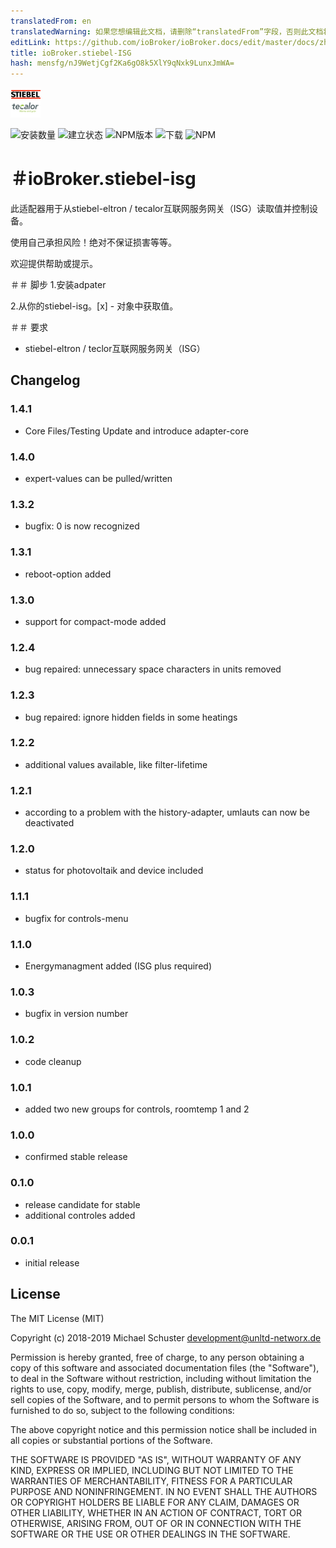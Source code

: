 ```yaml
---
translatedFrom: en
translatedWarning: 如果您想编辑此文档，请删除“translatedFrom”字段，否则此文档将再次自动翻译
editLink: https://github.com/ioBroker/ioBroker.docs/edit/master/docs/zh-cn/adapterref/iobroker.stiebel-isg/README.md
title: ioBroker.stiebel-ISG
hash: mensfg/nJ9WetjCgf2Ka6gO8k5XlY9qNxk9LunxJmWA=
---
```

![商标](../../../en/adapterref/iobroker.stiebel-isg/admin/stiebel-isg.png)

![安装数量](http://iobroker.live/badges/stiebel-isg-stable.svg)
![建立状态](https://api.travis-ci.org/unltdnetworx/ioBroker.stiebel-isg.svg?branch=master)
![NPM版本](https://img.shields.io/npm/v/iobroker.stiebel-isg.svg)
![下载](https://img.shields.io/npm/dm/iobroker.stiebel-isg.svg)
![NPM](https://nodei.co/npm/iobroker.stiebel-isg.png?downloads=true)

＃ioBroker.stiebel-isg
=================

此适配器用于从stiebel-eltron / tecalor互联网服务网关（ISG）读取值并控制设备。

使用自己承担风险！绝对不保证损害等等。

欢迎提供帮助或提示。

＃＃ 脚步
1.安装adpater

2.从你的stiebel-isg。[x]  - 对象中获取值。

＃＃ 要求
* stiebel-eltron / teclor互联网服务网关（ISG）

## Changelog
### 1.4.1
* Core Files/Testing Update and introduce adapter-core

### 1.4.0
* expert-values can be pulled/written

### 1.3.2
* bugfix: 0 is now recognized

### 1.3.1
* reboot-option added

### 1.3.0
* support for compact-mode added

### 1.2.4
* bug repaired: unnecessary space characters in units removed 

### 1.2.3
* bug repaired: ignore hidden fields in some heatings

### 1.2.2
* additional values available, like filter-lifetime

### 1.2.1
* according to a problem with the history-adapter, umlauts can now be deactivated

### 1.2.0
* status for photovoltaik and device included

### 1.1.1
* bugfix for controls-menu

### 1.1.0
* Energymanagment added (ISG plus required)

### 1.0.3
* bugfix in version number

### 1.0.2
* code cleanup

### 1.0.1
* added two new groups for controls, roomtemp 1 and 2

### 1.0.0
* confirmed stable release

### 0.1.0
* release candidate for stable
* additional controles added

### 0.0.1
* initial release

## License
The MIT License (MIT)

Copyright (c) 2018-2019 Michael Schuster <development@unltd-networx.de>

Permission is hereby granted, free of charge, to any person obtaining a copy
of this software and associated documentation files (the "Software"), to deal
in the Software without restriction, including without limitation the rights
to use, copy, modify, merge, publish, distribute, sublicense, and/or sell
copies of the Software, and to permit persons to whom the Software is
furnished to do so, subject to the following conditions:

The above copyright notice and this permission notice shall be included in
all copies or substantial portions of the Software.

THE SOFTWARE IS PROVIDED "AS IS", WITHOUT WARRANTY OF ANY KIND, EXPRESS OR
IMPLIED, INCLUDING BUT NOT LIMITED TO THE WARRANTIES OF MERCHANTABILITY,
FITNESS FOR A PARTICULAR PURPOSE AND NONINFRINGEMENT. IN NO EVENT SHALL THE
AUTHORS OR COPYRIGHT HOLDERS BE LIABLE FOR ANY CLAIM, DAMAGES OR OTHER
LIABILITY, WHETHER IN AN ACTION OF CONTRACT, TORT OR OTHERWISE, ARISING FROM,
OUT OF OR IN CONNECTION WITH THE SOFTWARE OR THE USE OR OTHER DEALINGS IN
THE SOFTWARE.